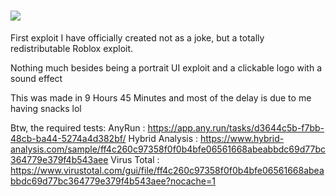 # <img src=https://cdn.discordapp.com/attachments/884412840344174636/1001448741221437460/Liversedge_TRANSPARENT_Black.png>

First exploit I have officially created not as a joke, but a totally redistributable Roblox exploit.

Nothing much besides being a portrait UI exploit and a clickable logo with a sound effect

This was made in 9 Hours 45 Minutes and most of the delay is due to me having snacks lol

Btw, the required tests:
AnyRun : https://app.any.run/tasks/d3644c5b-f7bb-48cb-ba44-5274a4d382bf/
Hybrid Analysis : https://www.hybrid-analysis.com/sample/ff4c260c97358f0f0b4bfe06561668abeabbdc69d77bc364779e379f4b543aee
Virus Total : https://www.virustotal.com/gui/file/ff4c260c97358f0f0b4bfe06561668abeabbdc69d77bc364779e379f4b543aee?nocache=1
